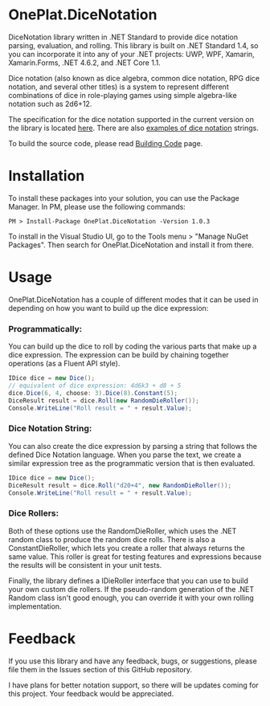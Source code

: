 # OnePlat.DiceNotation
DiceNotation library written in .NET Standard to provide dice notation parsing, evaluation, and rolling. This library is built on .NET Standard 1.4, so you can incorporate it into any of your .NET projects: UWP, WPF, Xamarin, Xamarin.Forms, .NET 4.6.2, and .NET Core 1.1.

Dice notation (also known as dice algebra, common dice notation, RPG dice notation, and several other titles) is a system to represent different combinations of dice in role-playing games using simple algebra-like notation such as 2d6+12.

The specification for the dice notation supported in the current version on the library is located [here](docs/DiceNotationSpecCurrent.md). There are also [examples of dice notation](docs/DiceNotationExamples.md) strings.

To build the source code, please read [Building Code](BuildProject.md) page.

# Installation
To install these packages into your solution, you can use the Package Manager. In PM, please use the following commands:
```  
PM > Install-Package OnePlat.DiceNotation -Version 1.0.3
``` 

To install in the Visual Studio UI, go to the Tools menu > "Manage NuGet Packages". Then search for OnePlat.DiceNotation and install it from there.

# Usage
OnePlat.DiceNotation has a couple of different modes that it can be used in depending on how you want to build up the dice expression:

### Programmatically:
You can build up the dice to roll by coding the various parts that make up a dice expression. The expression can be build by chaining together operations (as a Fluent API style).

```csharp
IDice dice = new Dice();
// equivalent of dice expression: 4d6k3 + d8 + 5
dice.Dice(6, 4, choose: 3).Dice(8).Constant(5);
DiceResult result = dice.Roll(new RandomDieRoller());
Console.WriteLine("Roll result = " + result.Value);
```
   
### Dice Notation String:
You can also create the dice expression by parsing a string that follows the defined Dice Notation language. When you parse the text, we create a similar expression tree as the programmatic version that is then evaluated.

```csharp
IDice dice = new Dice();
DiceResult result = dice.Roll("d20+4", new RandomDieRoller());
Console.WriteLine("Roll result = " + result.Value);
```

### Dice Rollers:
Both of these options use the RandomDieRoller, which uses the .NET random class to produce the random dice rolls. There is also a ConstantDieRoller, which lets you create a roller that always returns the same value. This roller is great for testing features and expressions because the results will be consistent in your unit tests.

Finally, the library defines a IDieRoller interface that you can use to build your own custom die rollers. If the pseudo-random generation of the .NET Random class isn't good enough, you can override it with your own rolling implementation.

# Feedback
If you use this library and have any feedback, bugs, or suggestions, please file them in the Issues section of this GitHub repository.

I have plans for better notation support, so there will be updates coming for this project. Your feedback would be appreciated.
